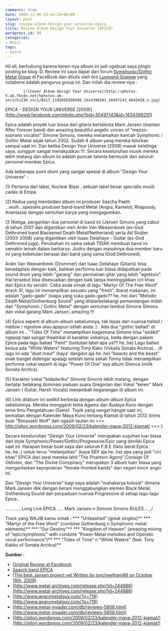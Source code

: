 ```yaml
---
comments: true
date: 2009-12-06 13:44:24+00:00
layout: post
slug: review-album-design-your-universe-epica
title: Review Album Design Your Universe (EPICA)
wordpress_id: 90
categories:
- Music
tags:
- epica
---
```


Hii all, berhubung karena keren-nya album ini jadi ngebuat saya pingin posting ke blog :D. Review Ini saya dapat dari forum [Symphonic/Gothic Metal Group](http://www.facebook.com/group.php?gid=122826632728) di FaceBook dan ditulis oleh bro [Luxmand Grapow](http://www.facebook.com/profile.php?id=1624398291) yang notabene adalah pengurus group ini. Dan inilah dia review-nya :




	
		


			

			[![Cover Album Design Your Universe](http://photos-h.ak.fbcdn.net/hphotos-ak-snc1/hs238.snc1/8517_1192695950598_1624398291_30497143_4645420_n.jpg)  
EPICA - DESIGN YOUR UNIVERSE (2009)](http://www.facebook.com/photo.php?pid=30497143&id=1624398291)
			

		
	


<!-- more -->
Epica adalah proyek luar biasa dari gitaris bertalenta Mark Jansen (mantan After Forever band) dan amazing beautiful angelic voices of "mezzo-soprano vocalist" Simone Simons, mereka meramaikan kancah Symphonic / Gothic Metal sejak tahun 2002. Sudah 4 album yang mereka telorkan sampai saat ini. Dan ketika Design Your Universe (2009) masuk ketelinga saya, sungguh sangat menakjubkan !!!. Secara keseluruhan musik mereka lebih matang dan album ini adalah puncak talenta bermusik dari seluruh personel member Epica.

Ada beberapa point disini yang sangat spesial di album "Design Your Universe" :

(1) Pertama dari label, Nuclear Blast.. sebuah label besar specialis musik cadas di Eropa

(2) Kedua yang membidani album ini produser Sascha Paeth ...wuih...spesialis produser band-band Metal (Angra, Kamelot, Rhapsody, Avantasia) dengan sentuhan karya yang mengagumkan.

(3 )Ketiga, pergantian dua personel di band ini (Jeroen Simons yang cabut di tahun 2007 dan digantikan oleh Ariën Van Weesenbeek (ex-God Dethroned band Blackened Death Metal/Netherland) serta Ad Sluijter (2003-2008) yang digantikan oleh Isaac Delahaye - Guitar (ex-God Dethroned juga). Perubahan ini sama sekali TIDAK membuat band ini semakin lemah dalam berkarya. Justru dengan masuknya dua member baru ini yang kebetulan berasal dari band yang sama (God Dethroned).

Ariën Van Weesenbeek (Drummer) dan Isaac Delahaye (Gitaris) bisa beradaptasi dengan baik, bahkan performa luar biasa didapatkan pada sound drum yang lebih "garang" dan permainan gitar yang lebih "agressiv". Hal tersebut bisa disesuaikan dengan baik tanpa meninggalkan ciri khas dari Epica itu sendiri. Coba anda simak di lagu "Martyr Of The Free Word" (track 4), lagu ini menampilkan sesuatu yang "fresh". Ibarat makanan, ini adalah "gado-gado" (siapa yang suka gado-gado?? he..he) dari "Melodic Death Metal/Gothenburg Sound" yang dilatarbelakangi pemandangan indah dari "Symphonic / Gothic Metal" dengan sentuhan lembut Simone Simons dan vokal garang Mark Jansen..amazing !!!

(4) Epica seperti di album-album sebelumnya, tak lepas dari nuansa ballad / mellow / ngeslow atau apapun istilah anda :) . Ada dua "gothic ballad" di album ini .. "Tides Of Time" menampilkan bagaimana Simone bisa "sedikit" ngepop tapi sangat theatrikal di karakter vokalnya, beda dengan pakem Epica pada lagu ballad "Feint" (tuntutan label apa ya?? he..he)
Lagu ballad kedua ada "White Waters" featuring Tony Kako (Vokalis Sonata Arctica)... di lagu ini ada "duet maut" (kaya' dangdut aja he..he) "beauty and the beast" enak banget didengar apalagi setelah lama sekali Tonny tidak menampilkan performa vokal seperti di lagu "Power Of One" nya album Silence (milik Sonata Arctica).

(5) Karakter vokal "bidadariku" Simone Simons lebih matang, dengan berlatar belakang dominasi paduan suara Gregorian dan Vokal "keren" Mark Jansen ( Guitar, Harsh Vocals) menambah kegarangan di album ini.

(6) Lirik dilabum ini sedikit berbeda dengan album-album Epica sebelumnya. Mereka mengganti tema Agama dan Budaya Kuno dengan tema Ilmu Pengetahuan (Sains). Topik yang sangat hangat saat ini, berkaitan dengan Kalender Maya Kuno tentang Kiamat di tahun 2012 (trims buat "Bimasakti Wolf" dah ngasih tautan ini >>> http://qitori.wordpress.com/2009/02/23/kalender-maya-2012-kiamat/ <<< )

Secara keseluruhan "Design Your Universe" merupakan suguhan luar biasa dari style Symphonic/Power/Gothic/Progressive/Epic yang dimiliki Epica saat ini. Harapan besar buat saya dan seluruh F.B.E (fans berat Epica he..he..) untuk terus "melanjutkan" (kaya SBY aja he..he) apa yang jadi "ciri khas" EPICA dari awal mereka lahir."The Phantom Agony",Consign Of Oblivion, dan "The Divine Conspiracy" merupakan 3 album luarr biasa yang mengantarkan kepopuleran "female-fronted bands" dari negeri kincir angin ini.

Dan "Design Your Universe" bagi saya adalah "mahakarya kolosal" dimana Mark Jansen dkk dengan berani menggabungkan elemen Black Metal, Gothenburg Sound dan perpaduan nuansa Progressive di setiap lagu-lagu Epica..

............ Long Live EPICA ..... Mark Jansen n Simone Simons RULES... \,,/

Track yang WAJIB kamu simak :
*** "Unleashed" (great singles)**
*** "Martyr of the Free Word" (combine Gothenburg n Symphonic metal elements)**
*** "Our Destiny"**
*** "Kingdom of Heaven" (amazing mixing of "epic/symphonic" with combine "Power Metal melodies and Operatic vocal performance")**
*** "Tides of Time" n "White Waters" (feat. Tony Kakko of Sonata Arctica)**

**Sumber :**
* [Original Review at Facebook](http://www.facebook.com/photo.php?pid=30497143&id=1624398291)
* [Search band EPICA](http://www.metal-archives.com/)
* [ (The best Jansen project yet Written by joncheetham88 on October 16th, 2009)](http://www.metal-archives.com/review.php?id=244886)
* [http://www.metal-archives.com/release.php?id=244886](http://www.metal-archives.com/release.php?id=244886)
* [http://www.angrymetalguy.com/?p=719](http://www.angrymetalguy.com/?p=719)
* [http://www.metal-invader.com/db/reviews-5808.html](http://www.metal-invader.com/db/reviews-5808.html)
* [http://qitori.wordpress.com/2009/02/23/kalender-maya-2012-kiamat/](http://qitori.wordpress.com/2009/02/23/kalender-maya-2012-kiamat/)
